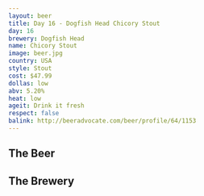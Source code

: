 ```yaml
---
layout: beer
title: Day 16 - Dogfish Head Chicory Stout
day: 16
brewery: Dogfish Head
name: Chicory Stout
image: beer.jpg
country: USA
style: Stout
cost: $47.99
dollas: low
abv: 5.20%
heat: low
ageit: Drink it fresh
respect: false
balink: http://beeradvocate.com/beer/profile/64/1153
---
```

## The Beer

## The Brewery

